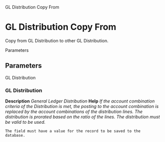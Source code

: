 
GL Distribution Copy From
# GL Distribution Copy From


Copy from GL Distribution to other GL Distribution.

Parameters
## Parameters


GL Distribution
### GL Distribution

**Description**
 *General Ledger Distribution*
**Help**
 *If the account combination criteria of the Distribution is met, the posting to the account combination is replaced by the account combinations of the distribution lines.  The distribution is prorated based on the ratio of the lines. The distribution must be valid to be used.*

```
The field must have a value for the record to be saved to the database.
```